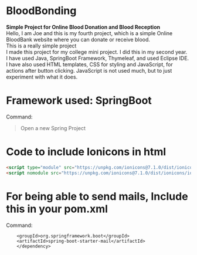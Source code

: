 # BloodBonding
**Simple Project for Online Blood Donation and Blood Reception** <br>
Hello, I am Joe and this is my fourth project, which is a simple Online BloodBank website where you can donate or receive blood. <br>
This is a really simple project <br>
I made this project for my college mini project. I did this in my second year.<br>
I have used Java, SpringBoot Framework, Thymeleaf,  and used Eclipse IDE. <br>
I have also used HTML templates, CSS for styling and JavaScript, for actions after button clicking. JavaScript is not used much, but to just experiment with what it does. <br>

# Framework used: SpringBoot <br>
Command:
> Open a new Spring Project



# Code to include Ionicons in html <br>
```html
<script type="module" src="https://unpkg.com/ionicons@7.1.0/dist/ionicons/ionicons.esm.js"></script>
<script nomodule src="https://unpkg.com/ionicons@7.1.0/dist/ionicons/ionicons.js"></script>
```
# For being able to send mails, Include this in your pom.xml
Command:
> <dependency>
	    <groupId>org.springframework.boot</groupId>
	    <artifactId>spring-boot-starter-mail</artifactId>
		</dependency>
